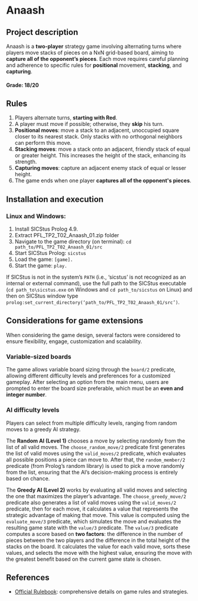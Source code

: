 # Anaash
## Project description
Anaash is a **two-player** strategy game involving alternating turns where players move stacks of pieces on a NxN grid-based board, aiming to **capture all of the opponent’s pieces**. Each move requires careful planning and adherence to specific rules for **positional** movement, **stacking**, and **capturing**.
#### Grade: 18/20

## Rules
1. Players alternate turns, **starting with Red**.
2. A player must move if possible; otherwise, they **skip** his turn.
3. **Positional moves**: move a stack to an adjacent, unoccupied square closer to its nearest stack. Only stacks with no orthogonal neighbors can perform this move.
4. **Stacking moves**: move a stack onto an adjacent, friendly stack of equal or greater height. This increases the height of the stack, enhancing its strength.
5. **Capturing moves**: capture an adjacent enemy stack of equal or lesser height.
6. The game ends when one player **captures all of the opponent's pieces**.

## Installation and execution
### Linux and Windows:
1. Install SICStus Prolog 4.9.
2. Extract PFL_TP2_T02_Anaash_01.zip folder
3. Navigate to the game directory (on terminal): `cd path_to/PFL_TP2_T02_Anaash_01/src`
4. Start SICStus Prolog: `sicstus`
5. Load the game: `[game].`
6. Start the game: `play.`

If SICStus is not in the system’s `PATH` (i.e., ‘sicstus’ is not recognized as an internal or external command), use the full path to the SICStus executable (`cd path_to\sicstus.exe` on Windows and `cd path_to/sicstus` on Linux) and then on SICStus window type `prolog:set_current_directory(‘path_to/PFL_TP2_T02_Anaash_01/src’)`.

## Considerations for game extensions
When considering the game design, several factors were considered to ensure flexibility, engage, customization and scalability.

### Variable-sized boards
The game allows variable board sizing through the `board/2` predicate, allowing different difficulty levels and preferences for a customized gameplay. After selecting an option from the main menu, users are prompted to enter the board size preferable, which must be an **even and integer number**.

### AI difficulty levels
Players can select from multiple difficulty levels, ranging from random moves to a greedy AI strategy.

The **Random AI (Level 1)** chooses a move by selecting randomly from the list of all valid moves. The `choose_random_move/2` predicate first generates the list of valid moves using the `valid_moves/2` predicate, which evaluates all possible positions a piece can move to. After that, the `random_member/2` predicate (from Prolog’s random library) is used to pick a move randomly from the list, ensuring that the AI’s decision-making process is entirely based on chance.

The **Greedy AI (Level 2)** works by evaluating all valid moves and selecting the one that maximizes the player’s advantage. The `choose_greedy_move/2` predicate also generates a list of valid moves using the `valid_moves/2` predicate, then for each move, it calculates a value that represents the strategic advantage of making that move. This value is computed using the `evaluate_move/3` predicate, which simulates the move and evaluates the resulting game state with the `value/3` predicate. The `value/3` predicate computes a score based on **two factors**: the difference in the number of pieces between the two players and the difference in the total height of the stacks on the board. It calculates the value for each valid move, sorts these values, and selects the move with the highest value, ensuring the move with the greatest benefit based on the current game state is chosen.

## References
- [Official Rulebook](Anaash_rules.pdf): comprehensive details on game rules and strategies.
